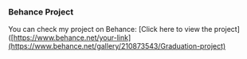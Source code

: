 ### Behance Project
You can check my project on Behance:
[Click here to view the project]([https://www.behance.net/your-link](https://www.behance.net/gallery/210873543/Graduation-project)

